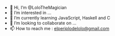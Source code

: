 - 👋 Hi, I’m @LoloTheMagician
- 👀 I’m interested in ...
- 🌱 I’m currently learning JavaScript, Haskell and C
- 💞️ I’m looking to collaborate on ...
- 📫 How to reach me : elperiplodelolo@gmail.com

<!---
LoloTheMagician/LoloTheMagician is a ✨ special ✨ repository because its `README.md` (this file) appears on your GitHub profile.
You can click the Preview link to take a look at your changes.
--->
